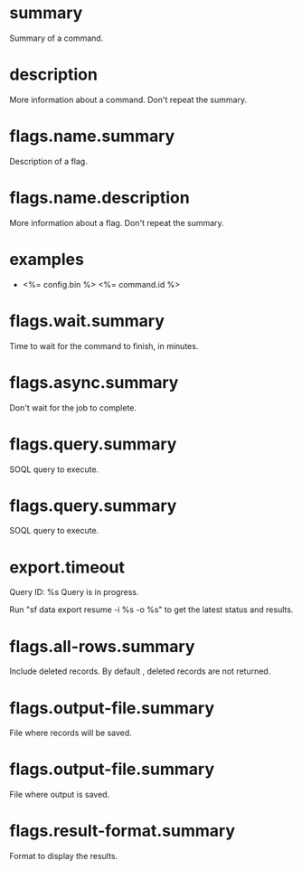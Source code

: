 # summary

Summary of a command.

# description

More information about a command. Don't repeat the summary.

# flags.name.summary

Description of a flag.

# flags.name.description

More information about a flag. Don't repeat the summary.

# examples

- <%= config.bin %> <%= command.id %>

# flags.wait.summary

Time to wait for the command to finish, in minutes.

# flags.async.summary

Don't wait for the job to complete.

# flags.query.summary

SOQL query to execute.

# flags.query.summary

SOQL query to execute.

# export.timeout

Query ID: %s
Query is in progress.

Run "sf data export resume -i %s -o %s" to get the latest status and results.

# flags.all-rows.summary

Include deleted records. By default , deleted records are not returned.

# flags.output-file.summary

File where records will be saved.

# flags.output-file.summary

File where output is saved.

# flags.result-format.summary

Format to display the results.
